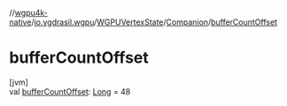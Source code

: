//[wgpu4k-native](../../../../index.md)/[io.ygdrasil.wgpu](../../index.md)/[WGPUVertexState](../index.md)/[Companion](index.md)/[bufferCountOffset](buffer-count-offset.md)

# bufferCountOffset

[jvm]\
val [bufferCountOffset](buffer-count-offset.md): [Long](https://kotlinlang.org/api/core/kotlin-stdlib/kotlin/-long/index.html) = 48